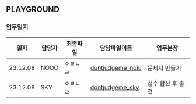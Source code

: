 ## PLAYGROUND

### 업무일지

|일자|담당자|최종파일|담당파일이름|업무분장|
|--|--|--|--|--|
|23.12.08|NOOO|ㅇㄹㄴㄹ|[dontjudgeme_noju](./playground/dontjudegme_first.py)|문제지 만들기
|23.12.08|SKY|ㅇㄹㄴㄹ|[dontjudgeme_sky](./playground/dontjudegme_second.py)|점수 합산 후 출력

